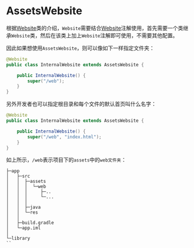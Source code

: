 # AssetsWebsite

根据[Website](Website.me)类的介绍，`Website`需要结合[Website](../annotation/Website.md)注解使用，首先需要一个类继承`Website`类，然后在该类上加上`Website`注解即可使用，不需要其他配置。

因此如果想使用`AssetsWebsite`，则可以像如下一样指定文件夹：
```java
@Website
public class InternalWebsite extends AssetsWebsite {

    public InternalWebsite() {
        super("/web");
    }
}
```

另外开发者也可以指定根目录和每个文件的默认首页叫什么名字：
```java
@Website
public class InternalWebsite extends AssetsWebsite {

    public InternalWebsite() {
        super("/web", "index.html");
    }
}
```

如上所示，`/web`表示项目下的`assets`中的`web文件夹`：
```
├─app
│   ├─src
│   │  ├─assets
│   │  │  └─web
│   │  │     ├─..
│   │  │     └─...
│   │  │  
│   │  ├─java
│   │  └─res
│   │
│   ├─build.gradle
│   └─app.iml
│
└─library
``